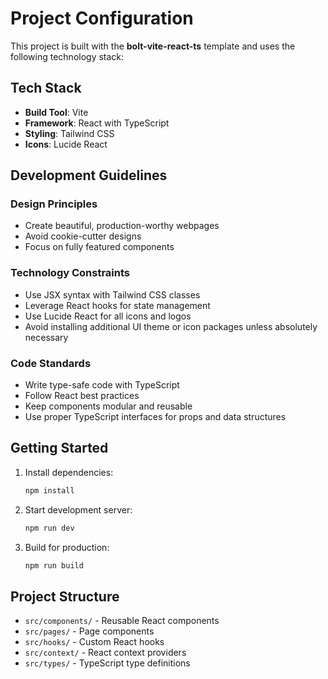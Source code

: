 # Project Configuration

This project is built with the **bolt-vite-react-ts** template and uses the following technology stack:

## Tech Stack
- **Build Tool**: Vite
- **Framework**: React with TypeScript
- **Styling**: Tailwind CSS
- **Icons**: Lucide React

## Development Guidelines

### Design Principles
- Create beautiful, production-worthy webpages
- Avoid cookie-cutter designs
- Focus on fully featured components

### Technology Constraints
- Use JSX syntax with Tailwind CSS classes
- Leverage React hooks for state management
- Use Lucide React for all icons and logos
- Avoid installing additional UI theme or icon packages unless absolutely necessary

### Code Standards
- Write type-safe code with TypeScript
- Follow React best practices
- Keep components modular and reusable
- Use proper TypeScript interfaces for props and data structures

## Getting Started

1. Install dependencies:
   ```bash
   npm install
   ```

2. Start development server:
   ```bash
   npm run dev
   ```

3. Build for production:
   ```bash
   npm run build
   ```

## Project Structure
- `src/components/` - Reusable React components
- `src/pages/` - Page components
- `src/hooks/` - Custom React hooks
- `src/context/` - React context providers
- `src/types/` - TypeScript type definitions 